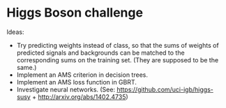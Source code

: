 Higgs Boson challenge
=====================

Ideas:

* Try predicting weights instead of class, so that the sums of weights of predicted signals and backgrounds can be matched to the corresponding sums on the training set. (They are supposed to be the same.)
* Implement an AMS criterion in decision trees.
* Implement an AMS loss function in GBRT.
* Investigate neural networks. (See: https://github.com/uci-igb/higgs-susy + http://arxiv.org/abs/1402.4735)
